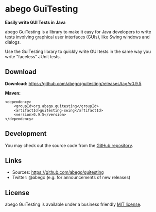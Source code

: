 # abego GuiTesting 
 
__Easily write GUI Tests in Java__

abego GuiTesting is a library to make it easy for Java developers 
to write tests involving graphical user interfaces (GUIs), like 
Swing windows and dialogs.

Use the GuiTesting library to quickly write GUI tests in the same way 
you write "faceless" JUnit tests.

## Download

__Download:__ https://github.com/abego/guitesting/releases/tag/v0.9.5

__Maven:__

```
<dependency>
    <groupId>org.abego.guitesting</groupId>
    <artifactId>guitesting-swing</artifactId>
    <version>0.9.5</version>
</dependency>
```

## Development

You may check out the source code from the [GitHub repository](https://github.com/abego/guitesting).


## Links

- Sources: https://github.com/abego/guitesting
- Twitter: @abego (e.g. for announcements of new releases)

## License

abego GuiTesting is available under a business friendly [MIT license](https://www.abego-software.de/legal/mit-license.html).
